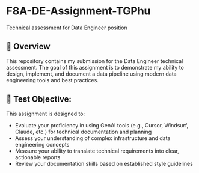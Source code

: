 # F8A-DE-Assignment-TGPhu
Technical assessment for Data Engineer position
## 📌 Overview
This repository contains my submission for the Data Engineer technical assessment. The goal of this assignment is to demonstrate my ability to design, implement, and document a data pipeline using modern data engineering tools and best practices.

## 📌 Test Objective:

This assignment is designed to:

- Evaluate your proficiency in using GenAI tools (e.g., Cursor, Windsurf, Claude, etc.) for technical documentation and planning
- Assess your understanding of complex infrastructure and data engineering concepts
- Measure your ability to translate technical requirements into clear, actionable reports
- Review your documentation skills based on established style guidelines
